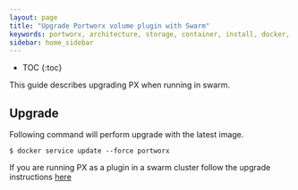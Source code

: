 ```yaml
---
layout: page
title: "Upgrade Portworx volume plugin with Swarm"
keywords: portworx, architecture, storage, container, install, docker, upgrade, plugin
sidebar: home_sidebar
---
```


* TOC
{:toc}

This guide describes upgrading PX when running in swarm.

## Upgrade

Following command will perform upgrade with the latest image.
```
$ docker service update --force portworx
```

If you are running PX as a plugin in a swarm cluster follow the upgrade instructions [here](/scheduler/docker/upgrade-standalone.html)